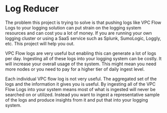 Log Reducer
==============

The problem this project is trying to solve is that pushing logs like VPC Flow Logs to your logging solution can put strain
on the logging system resources and can cost you a lot of money.  If you are running your own logging cluster or using a
SaaS service such as Splunk, SumoLogic, Loggly, etc.  This project will help you out.

VPC Flow logs are very useful but enabling this can generate a lot of logs per day.  Ingesting all of these logs into your
logging system can be costly.  It will increase your overall usage of the system.  This might mean you need more nodes or
you need to pay for a higher tier of daily ingest level.  

Each individual VPC flow log is not very useful.  The aggregated set of the logs and the information it gives you is useful.
By ingesting all of the VPC Flow Logs into your system means most of what is ingested will never be searched on or utilized.
Instead you want to ingest a representative sample of the logs and produce insights from it and put that into your logging
system.

